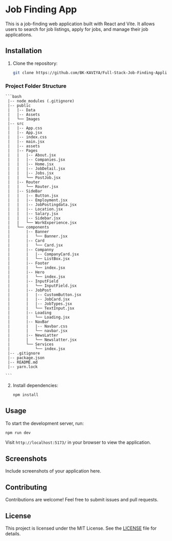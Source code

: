 # Job Finding App

This is a job-finding web application built with React and Vite. It allows users to search for job listings, apply for jobs, and manage their job applications.

## Installation

1. Clone the repository:

    ```bash
    git clone https://github.com/BK-KAVIYA/Full-Stack-Job-Finding-Application
    ```
### Project Folder Structure
    ```bash
     |-- node_modules (.gitignore)
     |-- public
     |   |-- Data
     |   |-- Assets
     |   └── Images
     |-- src
     |   |-- App.css
     |   |-- App.jsx
     |   |-- index.css
     |   |-- main.jsx
     |   |-- assets
     |   |-- Pages
     |   |   |-- About.jsx
     |   |   |-- Companies.jsx
     |   |   |-- Home.jsx
     |   |   |-- JobDetail.jsx
     |   |   |-- Jobs.jsx
     |   |   └── PostJob.jsx
     |   |-- Router
     |   |   └── Router.jsx
     |   |-- SideBar
     |   |   |-- Button.jsx
     |   |   |-- Employment.jsx
     |   |   |-- JobPostingdata.jsx
     |   |   |-- Location.jsx
     |   |   |-- Salary.jsx
     |   |   |-- Sidebar.jsx
     |   |   └── WorkExperience.jsx
     |   └── components
     |       |-- Banner
     |       |   └── Banner.jsx
     |       |-- Card
     |       |   └── Card.jsx
     |       |-- Companny
     |       |   |-- CompanyCard.jsx
     |       |   └── ListBox.jsx
     |       |-- Footer
     |       |   └── index.jsx
     |       |-- Hero
     |       |   └── index.jsx
     |       |-- InputField
     |       |   └── InputField.jsx
     |       |-- JobPost
     |       |   |-- CustomButton.jsx
     |       |   |-- JobCard.jsx
     |       |   |-- JobTypes.jsx
     |       |   └── TextInput.jsx
     |       |-- Loading
     |       |   └── Loading.jsx
     |       |-- NavBar
     |       |   |-- Navbar.css
     |       |   └── navbar.jsx
     |       |-- NewsLatter
     |       |   └── Newslatter.jsx
     |       └── Services
     |           └── index.jsx
     |-- .gitignore
     |-- package.json
     |-- README.md
     |-- yarn.lock

    ```
   
2. Install dependencies:

    ```bash
    npm install
    ```

## Usage

To start the development server, run:

```bash
npm run dev
```

Visit `http://localhost:5173/` in your browser to view the application.

## Screenshots

Include screenshots of your application here.

## Contributing

Contributions are welcome! Feel free to submit issues and pull requests.

## License

This project is licensed under the MIT License. See the [LICENSE](LICENSE) file for details.

 
